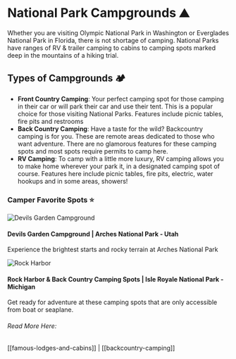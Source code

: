 
# National Park Campgrounds ⛰️

Whether you are visiting Olympic National Park in Washington or Everglades National Park in Florida, there is not shortage of camping. National Parks have ranges of RV & trailer camping to cabins to camping spots marked deep in the mountains of a hiking trial. 

## Types of Campgrounds 🏕️

- **Front Country Camping**: Your perfect camping spot for those camping in their car or will park their car and use their tent. This is a popular choice for those visiting National Parks. Features include picnic tables, fire pits and restrooms  
- **Back Country Camping**: Have a taste for the wild? Backcountry camping is for you. These are remote areas dedicated to those who want adventure. There are no glamorous features for these camping spots and most spots require permits to camp here. 
- **RV Camping**: To camp with a little more luxury, RV camping allows you to make home wherever your park it, in a designated camping spot of course. Features here include picnic tables, fire pits, electric, water hookups and in some areas, showers! 


### Camper Favorite Spots ⭐

![Devils Garden Campground](https://photos.thedyrt.com/photo/302/photo/utah-devils-garden_421167c2720552ce0ebf59e54173241f.JPG?format=auto)

#### Devils Garden Campground | Arches National Park - Utah
Experience the brightest starts and rocky terrain at Arches National Park

![Rock Harbor](https://i.natgeofe.com/n/2a83108e-0f8e-4dc0-ad7d-21f71be58547/shutterstock_303145880_16x9.jpg?w=1200)

#### Rock Harbor & Back Country Camping Spots | Isle Royale National Park - Michigan 
Get ready for adventure at these camping spots that are only accessible from boat or seaplane. 

###### Read More Here: 
[[famous-lodges-and-cabins]] | [[backcountry-camping]]



